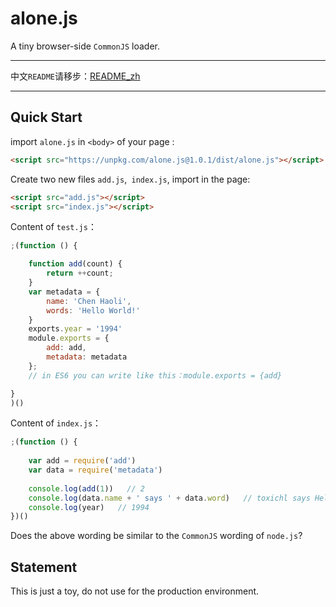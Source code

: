 # alone.js

A tiny browser-side `CommonJS` loader.

---

中文`README`请移步：[README_zh](README_zh.md)

---

## Quick Start

import `alone.js` in `<body>` of your page :

```html
<script src="https://unpkg.com/alone.js@1.0.1/dist/alone.js"></script>
```

Create two new files `add.js`,` index.js`, import in the page:

```html
<script src="add.js"></script>
<script src="index.js"></script>
```

Content of `test.js`：

```js
;(function () {

    function add(count) {
		return ++count;
	}
	var metadata = {
		name: 'Chen Haoli',
		words: 'Hello World!'
    }
	exports.year = '1994'
	module.exports = {
		add: add,
		metadata: metadata
	};
	// in ES6 you can write like this：module.exports = {add}

}
)()
```

Content of `index.js`：

```js
;(function () {
	
	var add = require('add')
	var data = require('metadata')
	
	console.log(add(1))   // 2
	console.log(data.name + ' says ' + data.word)   // toxichl says Hello World!
	console.log(year)   // 1994
})()
```

Does the above wording be similar to the `CommonJS` wording of `node.js`?


## Statement

This is just a toy, do not use for the production environment.


